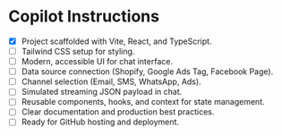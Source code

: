 # Copilot Instructions

- [x] Project scaffolded with Vite, React, and TypeScript.
- [ ] Tailwind CSS setup for styling.
- [ ] Modern, accessible UI for chat interface.
- [ ] Data source connection (Shopify, Google Ads Tag, Facebook Page).
- [ ] Channel selection (Email, SMS, WhatsApp, Ads).
- [ ] Simulated streaming JSON payload in chat.
- [ ] Reusable components, hooks, and context for state management.
- [ ] Clear documentation and production best practices.
- [ ] Ready for GitHub hosting and deployment.
